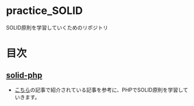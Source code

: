 # practice_SOLID
SOLID原則を学習していくためのリポジトリ

# 目次
## [solid-php](https://github.com/accesto/solid-php)
- [こちら](https://accesto.com/blog/solid-php-solid-principles-in-php/)の記事で紹介されている記事を参考に、PHPでSOLID原則を学習していきます。

